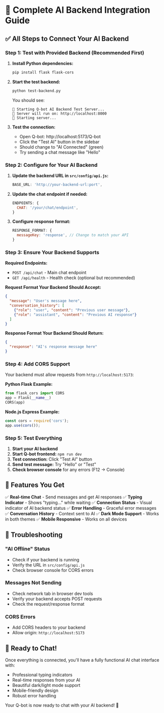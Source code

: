 # 🤖 Complete AI Backend Integration Guide

## ✅ All Steps to Connect Your AI Backend

### Step 1: Test with Provided Backend (Recommended First)

1. **Install Python dependencies:**
   ```bash
   pip install flask flask-cors
   ```

2. **Start the test backend:**
   ```bash
   python test-backend.py
   ```
   You should see:
   ```
   🤖 Starting Q-bot AI Backend Test Server...
   📡 Server will run on: http://localhost:8000
   🚀 Starting server...
   ```

3. **Test the connection:**
   - Open Q-bot: http://localhost:5173/Q-bot
   - Click the "Test AI" button in the sidebar
   - Should change to "AI Connected" (green)
   - Try sending a chat message like "Hello"

### Step 2: Configure for Your AI Backend

1. **Update the backend URL in `src/config/api.js`:**
   ```javascript
   BASE_URL: 'http://your-backend-url:port',
   ```

2. **Update the chat endpoint if needed:**
   ```javascript
   ENDPOINTS: {
     CHAT: '/your/chat/endpoint',
   }
   ```

3. **Configure response format:**
   ```javascript
   RESPONSE_FORMAT: {
     messageKey: 'response', // Change to match your API
   }
   ```

### Step 3: Ensure Your Backend Supports

**Required Endpoints:**
- `POST /api/chat` - Main chat endpoint
- `GET /api/health` - Health check (optional but recommended)

**Request Format Your Backend Should Accept:**
```json
{
  "message": "User's message here",
  "conversation_history": [
    {"role": "user", "content": "Previous user message"},
    {"role": "assistant", "content": "Previous AI response"}
  ]
}
```

**Response Format Your Backend Should Return:**
```json
{
  "response": "AI's response message here"
}
```

### Step 4: Add CORS Support

Your backend must allow requests from `http://localhost:5173`:

**Python Flask Example:**
```python
from flask_cors import CORS
app = Flask(__name__)
CORS(app)
```

**Node.js Express Example:**
```javascript
const cors = require('cors');
app.use(cors());
```

### Step 5: Test Everything

1. **Start your AI backend**
2. **Start Q-bot frontend:** `npm run dev`
3. **Test connection:** Click "Test AI" button
4. **Send test message:** Try "Hello" or "Test"
5. **Check browser console** for any errors (F12 → Console)

## 🎯 Features You Get

✅ **Real-time Chat** - Send messages and get AI responses
✅ **Typing Indicator** - Shows "typing..." while waiting
✅ **Connection Status** - Visual indicator of AI backend status
✅ **Error Handling** - Graceful error messages
✅ **Conversation History** - Context sent to AI
✅ **Dark Mode Support** - Works in both themes
✅ **Mobile Responsive** - Works on all devices

## 🔧 Troubleshooting

### "AI Offline" Status
- Check if your backend is running
- Verify the URL in `src/config/api.js`
- Check browser console for CORS errors

### Messages Not Sending
- Check network tab in browser dev tools
- Verify your backend accepts POST requests
- Check the request/response format

### CORS Errors
- Add CORS headers to your backend
- Allow origin: `http://localhost:5173`

## 🚀 Ready to Chat!

Once everything is connected, you'll have a fully functional AI chat interface with:
- Professional typing indicators
- Real-time responses from your AI
- Beautiful dark/light mode support
- Mobile-friendly design
- Robust error handling

Your Q-bot is now ready to chat with your AI backend! 🎉
